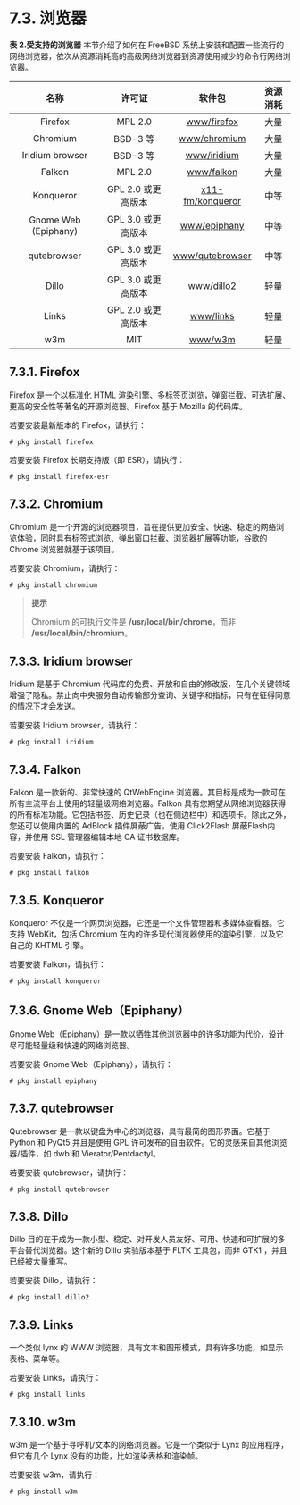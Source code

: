 # 7.3. 浏览器

**表 2.受支持的浏览器**
本节介绍了如何在 FreeBSD 系统上安装和配置一些流行的网络浏览器，依次从资源消耗高的高级网络浏览器到资源使用减少的命令行网络浏览器。

|        **名称**        |      **许可证**     |            **软件包**           | **资源消耗** |
| :------------------: | :--------------: | :--------------------------: | :------: |
|        Firefox       |      MPL 2.0     |    [www/firefox](https://cgit.freebsd.org/ports/tree/www/firefox/pkg-descr)   |    大量    |
|       Chromium       | BSD-3 等 |   [www/chromium](https://cgit.freebsd.org/ports/tree/www/chromium/pkg-descr)   |    大量    |
|    Iridium browser   | BSD-3 等 |    [www/iridium](https://cgit.freebsd.org/ports/tree/www/iridium/pkg-descr)   |    大量    |
|        Falkon        |      MPL 2.0     |    [www/falkon](https://cgit.freebsd.org/ports/tree/www/falkon/pkg-descr)   |    大量    |
|       Konqueror      | GPL 2.0 或更高版本 | [x11-fm/konqueror](https://cgit.freebsd.org/ports/tree/x11-fm/konqueror/pkg-descr) |    中等    |
| Gnome Web (Epiphany) | GPL 3.0 或更高版本 |   [www/epiphany](https://cgit.freebsd.org/ports/tree/www/epiphany/pkg-descr)   |    中等    |
|      qutebrowser     | GPL 3.0 或更高版本 |  [www/qutebrowser](https://cgit.freebsd.org/ports/tree/www/qutebrowser/pkg-descr) |    中等    |
|         Dillo        | GPL 3.0 或更高版本 |    [www/dillo2](https://cgit.freebsd.org/ports/tree/www/dillo2/pkg-descr)    |    轻量    |
|         Links        | GPL 2.0 或更高版本 |     [www/links](https://cgit.freebsd.org/ports/tree/www/links/pkg-descr)    |    轻量    |
|          w3m         |        MIT       |      [www/w3m](https://cgit.freebsd.org/ports/tree/www/w3m/pkg-descr)     |    轻量    |

## 7.3.1. Firefox

Firefox 是一个以标准化 HTML 渲染引擎、多标签页浏览，弹窗拦截、可选扩展、更高的安全性等著名的开源浏览器。Firefox 基于 Mozilla 的代码库。

若要安装最新版本的 Firefox，请执行：

```
# pkg install firefox
```

若要安装 Firefox 长期支持版（即 ESR），请执行：

```
# pkg install firefox-esr
```

## 7.3.2. Chromium

Chromium 是一个开源的浏览器项目，旨在提供更加安全、快速、稳定的网络浏览体验，同时具有标签式浏览、弹出窗口拦截、浏览器扩展等功能，谷歌的 Chrome 浏览器就基于该项目。

若要安装 Chromium，请执行：

```
# pkg install chromium
```

> **提示**
>
> Chromium 的可执行文件是 **/usr/local/bin/chrome**，而非 **/usr/local/bin/chromium**。

## 7.3.3. Iridium browser

Iridium 是基于 Chromium 代码库的免费、开放和自由的修改版，在几个关键领域增强了隐私。禁止向中央服务自动传输部分查询、关键字和指标，只有在征得同意的情况下才会发送。

若要安装 Iridium browser，请执行：

```
# pkg install iridium
```

## 7.3.4. Falkon

Falkon 是一款新的、非常快速的 QtWebEngine 浏览器。其目标是成为一款可在所有主流平台上使用的轻量级网络浏览器。Falkon 具有您期望从网络浏览器获得的所有标准功能。它包括书签、历史记录（也在侧边栏中）和选项卡。除此之外，您还可以使用内置的 AdBlock 插件屏蔽广告，使用 Click2Flash 屏蔽Flash内容，并使用 SSL 管理器编辑本地 CA 证书数据库。

若要安装 Falkon，请执行：

```
# pkg install falkon
```

## 7.3.5. Konqueror

Konqueror 不仅是一个网页浏览器，它还是一个文件管理器和多媒体查看器。它支持 WebKit，包括 Chromium 在内的许多现代浏览器使用的渲染引擎，以及它自己的 KHTML 引擎。

若要安装 Falkon，请执行：

```
# pkg install konqueror
```

## 7.3.6. Gnome Web（Epiphany）

Gnome Web（Epiphany）是一款以牺牲其他浏览器中的许多功能为代价，设计尽可能轻量级和快速的网络浏览器。

若要安装 Gnome Web（Epiphany），请执行：

```
# pkg install epiphany
```

## 7.3.7. qutebrowser

Qutebrowser 是一款以键盘为中心的浏览器，具有最简的图形界面。它基于 Python 和 PyQt5 并且是使用 GPL 许可发布的自由软件。它的灵感来自其他浏览器/插件，如 dwb 和 Vierator/Pentdactyl。

若要安装 qutebrowser，请执行：

```
# pkg install qutebrowser
```

## 7.3.8. Dillo

Dillo 目的在于成为一款小型、稳定、对开发人员友好、可用、快速和可扩展的多平台替代浏览器。这个新的 Dillo 实验版本基于 FLTK 工具包，而非 GTK1 ，并且已经被大量重写。

若要安装 Dillo，请执行：

```
# pkg install dillo2
```

## 7.3.9. Links

一个类似 lynx 的 WWW 浏览器，具有文本和图形模式，具有许多功能，如显示表格、菜单等。

若要安装 Links，请执行：

```
# pkg install links
```

## 7.3.10. w3m

w3m 是一个基于寻呼机/文本的网络浏览器。它是一个类似于 Lynx 的应用程序，但它有几个 Lynx 没有的功能，比如渲染表格和渲染帧。

若要安装 w3m，请执行：

```
# pkg install w3m
```
